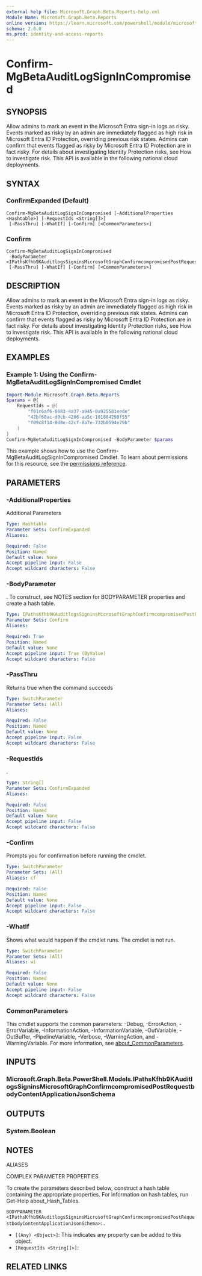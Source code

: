 ```yaml
---
external help file: Microsoft.Graph.Beta.Reports-help.xml
Module Name: Microsoft.Graph.Beta.Reports
online version: https://learn.microsoft.com/powershell/module/microsoft.graph.beta.reports/confirm-mgbetaauditlogsignincompromised
schema: 2.0.0
ms.prod: identity-and-access-reports
---
```


# Confirm-MgBetaAuditLogSignInCompromised

## SYNOPSIS
Allow admins to mark an event in the Microsoft Entra sign-in logs as risky.
Events marked as risky by an admin are immediately flagged as high risk in Microsoft Entra ID Protection, overriding previous risk states.
Admins can confirm that events flagged as risky by Microsoft Entra ID Protection are in fact risky.
For details about investigating Identity Protection risks, see How to investigate risk.
This API is available in the following national cloud deployments.

## SYNTAX

### ConfirmExpanded (Default)
```
Confirm-MgBetaAuditLogSignInCompromised [-AdditionalProperties <Hashtable>] [-RequestIds <String[]>]
 [-PassThru] [-WhatIf] [-Confirm] [<CommonParameters>]
```

### Confirm
```
Confirm-MgBetaAuditLogSignInCompromised
 -BodyParameter <IPathsKfhb9KAuditlogsSigninsMicrosoftGraphConfirmcompromisedPostRequestbodyContentApplicationJsonSchema>
 [-PassThru] [-WhatIf] [-Confirm] [<CommonParameters>]
```

## DESCRIPTION
Allow admins to mark an event in the Microsoft Entra sign-in logs as risky.
Events marked as risky by an admin are immediately flagged as high risk in Microsoft Entra ID Protection, overriding previous risk states.
Admins can confirm that events flagged as risky by Microsoft Entra ID Protection are in fact risky.
For details about investigating Identity Protection risks, see How to investigate risk.
This API is available in the following national cloud deployments.

## EXAMPLES
### Example 1: Using the Confirm-MgBetaAuditLogSignInCompromised Cmdlet
```powershell
Import-Module Microsoft.Graph.Beta.Reports
$params = @{
	RequestIds = @(
		"f01c6af6-6683-4a37-a945-0a925501eede"
		"42bf60ac-d0cb-4206-aa5c-101884298f55"
		"f09c8f14-8d8e-42cf-8a7e-732b0594e79b"
	)
}
Confirm-MgBetaAuditLogSignInCompromised -BodyParameter $params
```
This example shows how to use the Confirm-MgBetaAuditLogSignInCompromised Cmdlet.
To learn about permissions for this resource, see the [permissions reference](/graph/permissions-reference).

## PARAMETERS

### -AdditionalProperties
Additional Parameters

```yaml
Type: Hashtable
Parameter Sets: ConfirmExpanded
Aliases:

Required: False
Position: Named
Default value: None
Accept pipeline input: False
Accept wildcard characters: False
```

### -BodyParameter
.
To construct, see NOTES section for BODYPARAMETER properties and create a hash table.

```yaml
Type: IPathsKfhb9KAuditlogsSigninsMicrosoftGraphConfirmcompromisedPostRequestbodyContentApplicationJsonSchema
Parameter Sets: Confirm
Aliases:

Required: True
Position: Named
Default value: None
Accept pipeline input: True (ByValue)
Accept wildcard characters: False
```

### -PassThru
Returns true when the command succeeds

```yaml
Type: SwitchParameter
Parameter Sets: (All)
Aliases:

Required: False
Position: Named
Default value: None
Accept pipeline input: False
Accept wildcard characters: False
```

### -RequestIds
.

```yaml
Type: String[]
Parameter Sets: ConfirmExpanded
Aliases:

Required: False
Position: Named
Default value: None
Accept pipeline input: False
Accept wildcard characters: False
```

### -Confirm
Prompts you for confirmation before running the cmdlet.

```yaml
Type: SwitchParameter
Parameter Sets: (All)
Aliases: cf

Required: False
Position: Named
Default value: None
Accept pipeline input: False
Accept wildcard characters: False
```

### -WhatIf
Shows what would happen if the cmdlet runs.
The cmdlet is not run.

```yaml
Type: SwitchParameter
Parameter Sets: (All)
Aliases: wi

Required: False
Position: Named
Default value: None
Accept pipeline input: False
Accept wildcard characters: False
```

### CommonParameters
This cmdlet supports the common parameters: -Debug, -ErrorAction, -ErrorVariable, -InformationAction, -InformationVariable, -OutVariable, -OutBuffer, -PipelineVariable, -Verbose, -WarningAction, and -WarningVariable. For more information, see [about_CommonParameters](http://go.microsoft.com/fwlink/?LinkID=113216).

## INPUTS

### Microsoft.Graph.Beta.PowerShell.Models.IPathsKfhb9KAuditlogsSigninsMicrosoftGraphConfirmcompromisedPostRequestbodyContentApplicationJsonSchema
## OUTPUTS

### System.Boolean
## NOTES

ALIASES

COMPLEX PARAMETER PROPERTIES

To create the parameters described below, construct a hash table containing the appropriate properties. For information on hash tables, run Get-Help about_Hash_Tables.


`BODYPARAMETER <IPathsKfhb9KAuditlogsSigninsMicrosoftGraphConfirmcompromisedPostRequestbodyContentApplicationJsonSchema>`: .
  - `[(Any) <Object>]`: This indicates any property can be added to this object.
  - `[RequestIds <String[]>]`: 

## RELATED LINKS
